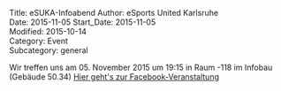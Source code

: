 Title: eSUKA-Infoabend
Author: eSports United Karlsruhe  
Date: 2015-11-05
Start_Date: 2015-11-05  
Modified: 2015-10-14  
Category: Event  
Subcategory: general  

Wir treffen uns am 05. November 2015 um 19:15 in Raum -118 im Infobau (Gebäude 50.34)
[Hier geht's zur Facebook-Veranstaltung](https://www.facebook.com/events/455950111254859/)